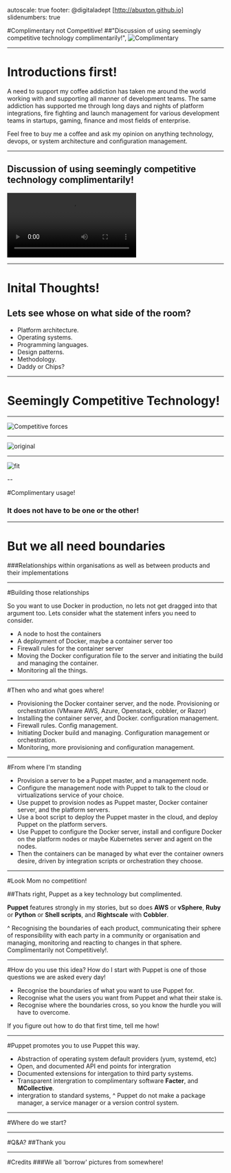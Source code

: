 autoscale: true 
footer: @digitaladept [http://abuxton.github.io]
slidenumbers: true

#Complimentary not Competitive!
##"Discussion of using seemingly competitive technology complimentarily!",
![Complimentary](https://github.com/abuxton/presentations/blob/master/comp/_images/muppetspairprogramming.jpg?raw=true)

---

# Introductions first! 

A need to support my coffee addiction has taken me around the world working with and supporting all manner of development teams. The same addiction has supported me through long days and nights of platform integrations, fire fighting and launch management for various development teams in startups, gaming, finance and most fields of enterprise.

Feel free to buy me a coffee and ask my opinion on anything technology, devops, or system architecture and  configuration management.



---
## Discussion of using seemingly competitive technology complimentarily!

![inline](https://github.com/abuxton/presentations/blob/master/comp/_avi/muppetspairprogramming.mp4?raw=true)

---

# Inital Thoughts! #
## Lets see whose on what side of the room? ##

* Platform architecture.
* Operating systems.
* Programming languages.
* Design patterns.
* Methodology.
* Daddy or Chips?

---

# Seemingly Competitive Technology!

---

![Competitive forces](https://raw.githubusercontent.com/abuxton/presentations/master/comp/_images/operating-system.png)

---

![original](https://raw.githubusercontent.com/abuxton/presentations/master/comp/_images/ITAutomation.png)

---

![fit](https://raw.githubusercontent.com/abuxton/presentations/master/comp/_images/CMs.jpg)

--

#Complimentary usage! 
### It does not have to be one or the other! 

---
# But we all need boundaries

###Relationships within organisations as well as between products and their implementations

---

#Building those relationships

So you want to use Docker in production, no lets not get dragged into that argument too. Lets consider what the statement infers you need to consider.

* A node to host the containers
* A deployment of Docker, maybe a container server too
* Firewall rules for the container server
* Moving the Docker configuration file to the server and initiating the build and managing the container.
* Monitoring all the things.

---

#Then who and what goes where! 

* Provisioning the Docker container server, and the node. Provisioning or orchestration (VMware AWS, Azure, Openstack, cobbler, or Razor)
* Installing the container server, and Docker. configuration management.
* Firewall rules. Config management.
* Initiating Docker build and managing. Configuration management or orchestration.
* Monitoring, more provisioning and configuration management.

---

#From where I'm standing
 * Provision a server to be a Puppet master, and a management node.
 * Configure the management node with Puppet to talk to the cloud or virtualizations service of your choice.
 * Use puppet to provision nodes as Puppet master, Docker container server, and the platform servers.
 * Use a boot script to deploy the Puppet master in the cloud, and deploy Puppet on the platform servers.
 * Use Puppet to configure the Docker server, install and configure Docker on the platform nodes or maybe Kubernetes server and agent on the nodes.
 * Then the containers can be managed by what ever the container owners desire, driven by integration scripts or orchestration they choose. 

---

#Look Mom no competition!

##Thats right, Puppet as a key technology but complimented. 

**Puppet** features strongly in my stories, but so does  **AWS** or **vSphere**, **Ruby** or **Python** or **Shell scripts**, and **Rightscale** with **Cobbler**. 

^ Recognising the boundaries of each product, communicating their sphere of responsibility with each party in a community or organisation and managing, monitoring and reacting to changes in that sphere. Complimentarily not Competitively!. 

---

#How do you use this idea?
How do I start with Puppet is one of those questions we are asked every day! 

* Recognise the boundaries of what you want to use Puppet for. 
* Recognise what the users you want from Puppet and what their stake is.
* Recognise where the boundaries cross, so you know the hurdle you will have to overcome. 

If you figure out how to do that first time, tell me how!

---
#Puppet promotes you to use Puppet this way.

* Abstraction of operating system default providers (yum, systemd, etc)
* Open, and documented API end points for intergration
* Documented extensions for intergation to third party systems.
* Transparent intergration to complimentary software **Facter**, and **MCollective**.
* intergration to standard systems, 
^ Puppet do not make a package manager, a service manager or a version control system.

---
#Where do we start?
 
___

#Q&A?
##Thank you

---
#Credits
###We all 'borrow' pictures from somewhere!


